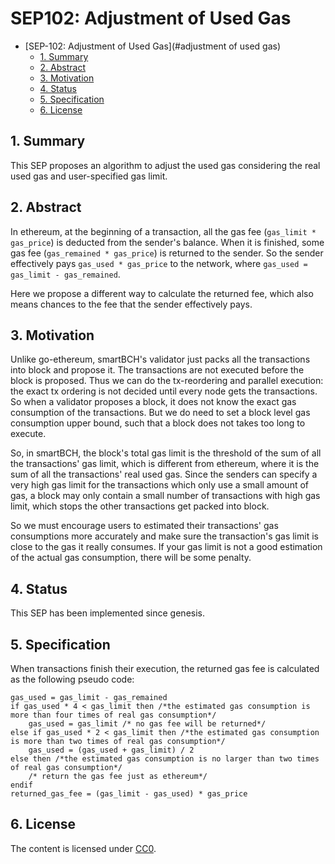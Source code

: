 # SEP102: Adjustment of Used Gas

- [SEP-102: Adjustment of Used Gas](#adjustment of used gas)
  - [1. Summary](#1--summary)
  - [2. Abstract](#2--abstract)
  - [3. Motivation](#3--motivation)
  - [4. Status](#4--status)
  - [5. Specification](#5--specification)
  - [6. License](#6-license)

## 1.  Summary
This SEP proposes an algorithm to adjust the used gas considering the real used gas and user-specified gas limit.


## 2.  Abstract
In ethereum, at the beginning of a transaction, all the gas fee (`gas_limit * gas_price`) is deducted from the sender's balance. When it is finished, some gas fee (`gas_remained * gas_price`) is returned to the sender. So the sender effectively pays `gas_used * gas_price` to the network, where `gas_used = gas_limit - gas_remained`.

Here we propose a different way to calculate the returned fee, which also means chances to the fee that the sender effectively pays.

## 3.  Motivation
Unlike go-ethereum, smartBCH's validator just packs all the transactions into block and propose it. The transactions are not executed before the block is proposed. Thus we can do the tx-reordering and parallel execution: the exact tx ordering is not decided until every node gets the transactions. So when a validator proposes a block, it does not know the exact gas consumption of the transactions. But we do need to set a block level gas consumption upper bound, such that a block does not takes too long to execute.

So, in smartBCH, the block's total gas limit is the threshold of the sum of all the transactions' gas limit, which is different from ethereum, where it is the sum of all the transactions' real used gas. Since the senders can specify a very high gas limit for the transactions which only use a small amount of gas, a block may only contain a small number of transactions with high gas limit, which stops the other transactions get packed into block.

So we must encourage users to estimated their transactions' gas consumptions more accurately and make sure the transaction's gas limit is close to the gas it really consumes. If your gas limit is not a good estimation of the actual gas consumption, there will be some penalty.

## 4.  Status
This SEP has been implemented since genesis.

## 5.  Specification

When transactions finish their execution, the returned gas fee is calculated as the following pseudo code:

```
gas_used = gas_limit - gas_remained
if gas_used * 4 < gas_limit then /*the estimated gas consumption is more than four times of real gas consumption*/
    gas_used = gas_limit /* no gas fee will be returned*/
else if gas_used * 2 < gas_limit then /*the estimated gas consumption is more than two times of real gas consumption*/
    gas_used = (gas_used + gas_limit) / 2
else then /*the estimated gas consumption is no larger than two times of real gas consumption*/
    /* return the gas fee just as ethereum*/
endif
returned_gas_fee = (gas_limit - gas_used) * gas_price

```

## 6. License

The content is licensed under [CC0](https://creativecommons.org/publicdomain/zero/1.0/).


